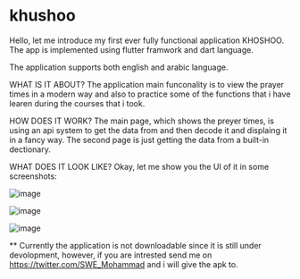 # khushoo

Hello, let me introduce my first ever fully functional application KHOSHOO.
The app is implemented using flutter framwork and dart language.

The application supports both english and arabic language.



WHAT IS IT ABOUT?
The application main funconality is to view the prayer times in a modern way and also to practice some of the functions that i have learen during the courses that i took.



HOW DOES IT WORK?
The main page, which shows the preyer times, is using an api system to get the data from and then decode it and displaing it in a fancy way. The second page is just getting the data from a built-in dectionary.



WHAT DOES IT LOOK LIKE?
Okay, let me show you the UI of it in some screenshots:

![image](https://github.com/MYMurtada/khushoo/assets/118128637/5d272202-cb1b-481b-83a1-bee42ea39266)

![image](https://github.com/MYMurtada/khushoo/assets/118128637/94e29d29-93ae-4061-a9b4-98f2ac9e6a00)

![image](https://github.com/MYMurtada/khushoo/assets/118128637/58157322-0a2e-48ff-b7f9-b102b11dfbf5)



** Currently the application is not downloadable since it is still under devolopment, however, if you are intrested send me on https://twitter.com/SWE_Mohammad and i will give the apk to.
